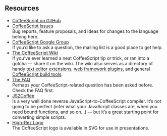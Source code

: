 ## Resources

*   [CoffeeScript on GitHub](https://github.com/jashkenas/coffeescript/)
*   [CoffeeScript Issues](https://github.com/jashkenas/coffeescript/issues)<br>
    Bug reports, feature proposals, and ideas for changes to the language belong here.
*   [CoffeeScript Google Group](https://groups.google.com/forum/#!forum/coffeescript)<br>
    If you’d like to ask a question, the mailing list is a good place to get help.
*   [The CoffeeScript Wiki](https://github.com/jashkenas/coffeescript/wiki)<br>
    If you’ve ever learned a neat CoffeeScript tip or trick, or ran into a gotcha — share it on the wiki. The wiki also serves as a directory of handy [text editor extensions](https://github.com/jashkenas/coffeescript/wiki/Text-editor-plugins), [web framework plugins](https://github.com/jashkenas/coffeescript/wiki/Web-framework-plugins), and general [CoffeeScript build tools](https://github.com/jashkenas/coffeescript/wiki/Build-tools).
*   [The FAQ](https://github.com/jashkenas/coffeescript/wiki/FAQ)<br>
    Perhaps your CoffeeScript-related question has been asked before. Check the FAQ first.
*   [JS2Coffee](http://js2.coffee/)<br>
    Is a very well done reverse JavaScript-to-CoffeeScript compiler. It’s not going to be perfect (infer what your JavaScript classes are, when you need bound functions, and so on…) — but it’s a great starting point for converting simple scripts.
*   [High-Rez Logo](https://github.com/jashkenas/coffeescript/tree/master/documentation/site)<br>
    The CoffeeScript logo is available in SVG for use in presentations.
